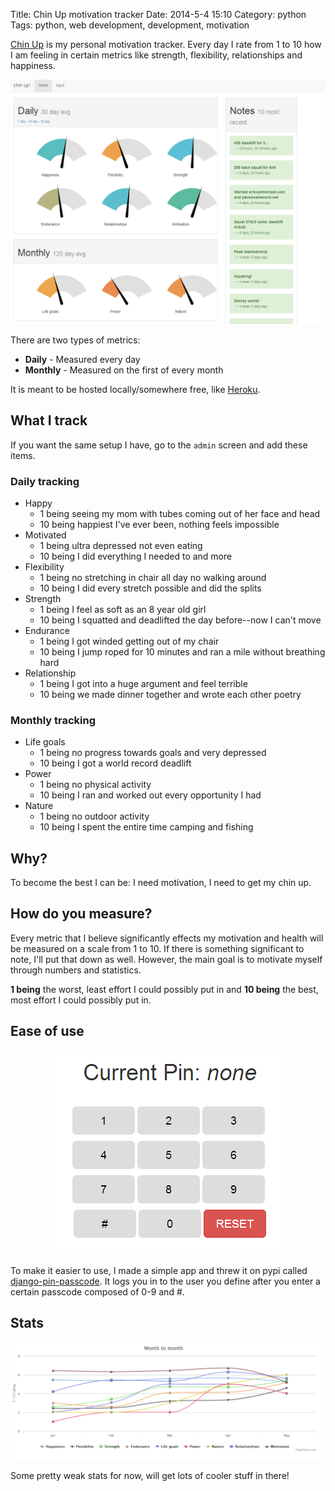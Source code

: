 Title: Chin Up motivation tracker
Date: 2014-5-4 15:10
Category: python
Tags: python, web development, development, motivation


[Chin Up](https://github.com/ckcollab/chin-up) is my personal motivation tracker. Every day I rate from 1 to 10 how I am
feeling in certain metrics like strength, flexibility, relationships and happiness.

<p align="center" class="image-wrapper">
    <img src="images/chinup/home_view.png" alt="Home View of Chin Up" class="image-full-width">
</p>


There are two types of metrics:

 * **Daily** - Measured every day
 * **Monthly** - Measured on the first of every month

It is meant to be hosted locally/somewhere free, like [Heroku](http://heroku.com).


## What I track

If you want the same setup I have, go to the `admin` screen and add these items.

### Daily tracking
- Happy
    * 1 being seeing my mom with tubes coming out of her face and head
    * 10 being happiest I've ever been, nothing feels impossible
- Motivated
    * 1 being ultra depressed not even eating
    * 10 being I did everything I needed to and more
- Flexibility
    * 1 being no stretching in chair all day no walking around
    * 10 being I did every stretch possible and did the splits
- Strength
    * 1 being I feel as soft as an 8 year old girl
    * 10 being I squatted and deadlifted the day before--now I can't move
- Endurance
    * 1 being I got winded getting out of my chair
    * 10 being I jump roped for 10 minutes and ran a mile without breathing hard
- Relationship
    * 1 being I got into a huge argument and feel terrible
    * 10 being we made dinner together and wrote each other poetry

### Monthly tracking
- Life goals
    * 1 being no progress towards goals and very depressed
    * 10 being I got a world record deadlift
- Power
    * 1 being no physical activity
    * 10 being I ran and worked out every opportunity I had
- Nature
    * 1 being no outdoor activity
    * 10 being I spent the entire time camping and fishing



## Why?
To become the best I can be: I need motivation, I need to get my chin up.

## How do you measure?
Every metric that I believe significantly effects my motivation and health will be measured on a scale from 1 to 10.
If there is something significant to note, I'll put that down as well. However, the main goal is to motivate myself through
numbers and statistics.

**1 being** the worst, least effort I could possibly put in and **10 being** the best, most effort I could possibly put in.



## Ease of use

<p align="center" class="image-wrapper">
    <img src="images/chinup/pin_passcode.png" alt="django-pin-passcode screen">
</p>

To make it easier to use, I made a simple app and threw it on pypi called [django-pin-passcode](https://github.com/ckcollab/django-pin-passcode).
It logs you in to the user you define after you enter a certain passcode composed of 0-9 and #.


## Stats

<p align="center" class="image-wrapper">
    <img src="images/chinup/stats.png" alt="highchart stats" class="image-full-width">
</p>

Some pretty weak stats for now, will get lots of cooler stuff in there!
